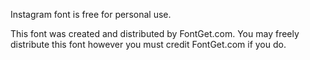 Instagram font is free for personal use.

This font was created and distributed by FontGet.com. You may freely distribute this font however you must credit FontGet.com if you do.